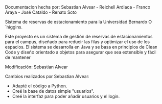 Documentacion hecha por:
Sebastian Alvear - Reichell Ardiaca - Franco Araya - José Cataldo - Renato Soto


Sistema de reservas de estacionamiento para la Universidad Bernardo O´higgins.

Este proyecto es un sistema de gestión de reservas de estacionamientos para el campus, diseñado para reducir las filas y optimizar el uso de los espacios. El sistema se desarrolla en Java y se basa en principios de Clean Code y diseño orientado a objetos para asegurar que sea extensible y fácil de mantener

Modificación: Sebastian Alvear

Cambios realizados por Sebastian Alvear:
- Adapté el código a Python.
- Creé la base de datos simple "usuarios".
- Creé la interfaz para poder añadir usuarios y el login.

